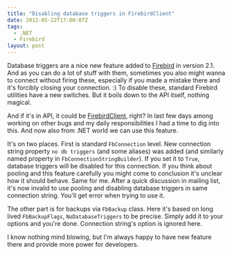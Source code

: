 ```yaml
---
title: "Disabling database triggers in FirebirdClient"
date: 2012-05-22T17:00:07Z
tags:
  - .NET
  - Firebird
layout: post
---
```

Database triggers are a nice new feature added to [Firebird][1] in version 2.1. And as you can do a lot of stuff with them, sometimes you also might wanna to connect without firing these, especially if you made a mistake there and it's forcibly closing your connection. :) To disable these, standard Firebird utilities have a new switches. But it boils down to the API itself, nothing magical. 

And if it's in API, it could be [FirebirdClient][2], right? In last few days among working on other bugs and my daily responsibilities I had a time to dig into this. And now also from .NET world we can use this feature.

It's on two places. First is standard `FbConnection` level. New connection string property `no db triggers` (and some aliases) was added (and similarly named property in `FbConnectionStringBuilder`). If you set it to `True`, database triggers will be disabled for this connection. If you think about pooling and this feature carefully you might come to conclusion it's unclear how it should behave. Same for me. After a quick discussion in mailing list, it's now invalid to use pooling and disabling database triggers in same connection string. You'll get error when trying to use it.

The other part is for backups via `FbBackup` class. Here it's based on long lived `FbBackupFlags`, `NoDatabaseTriggers` to be precise. Simply add it to your options and you're done. Connection string's option is ignored here.

I know nothing mind blowing, but I'm always happy to have new feature there and provide more power for developers.

[1]: http://www.firebirdsql.org
[2]: http://www.firebirdsql.org/en/net-provider/